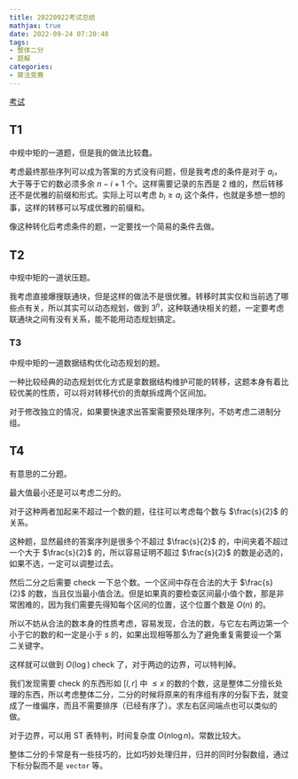 ```yaml
---
title: 20220922考试总结
mathjax: true
date: 2022-09-24 07:20:48
tags:
- 整体二分
- 题解
categories:
- 算法竞赛
---
```


[考试](https://local.cwoi.com.cn:8443/contest/C0124)

## T1

中规中矩的一道题，但是我的做法比较蠢。

考虑最终那些序列可以成为答案的方式没有问题，但是我考虑的条件是对于 $a_i$，大于等于它的数必须多余 $n-i+1$ 个。这样需要记录的东西是 $2$ 维的，然后转移还不是优雅的前缀和形式。实际上可以考虑 $b_i\ge a_i$ 这个条件，也就是多想一想的事，这样的转移可以写成优雅的前缀和。

像这种转化后考虑条件的题，一定要找一个简易的条件去做。

## T2

中规中矩的一道状压题。

我考虑直接爆搜联通块，但是这样的做法不是很优雅。转移时其实仅和当前选了哪些点有关，所以其实可以动态规划，做到 $3^n$，这种联通块相关的题，一定要考虑联通块之间有没有关系，能不能用动态规划搞定。

### T3

中规中矩的一道数据结构优化动态规划的题。

一种比较经典的动态规划优化方式是拿数据结构维护可能的转移，这题本身有着比较优美的性质，可以将对转移代价的贡献拆成两个区间加。

对于修改独立的情况，如果要快速求出答案需要预处理序列，不妨考虑二进制分组。

## T4

有意思的二分题。

最大值最小还是可以考虑二分的。

对于这种两者加起来不超过一个数的题，往往可以考虑每个数与 $\frac{s}{2}$ 的关系。

这种题，显然最终的答案序列是很多个不超过 $\frac{s}{2}$ 的，中间夹着不超过一个大于 $\frac{s}{2}$ 的，所以容易证明不超过 $\frac{s}{2}$ 的数是必选的，如果不选，一定可以调整过去。

然后二分之后需要 check 一下总个数。一个区间中存在合法的大于 $\frac{s}{2}$ 的数，当且仅当最小值合法。但是如果真的要检查区间最小值个数，那是非常困难的，因为我们需要先得知每个区间的位置，这个位置个数是 $O(n)$ 的。

所以不妨从合法的数本身的性质考虑，容易发现，合法的数，与它左右两边第一个小于它的数的和一定是小于 $s$ 的，如果出现相等那么为了避免重复需要设一个第二关键字。

这样就可以做到 $O(\log)$ check 了，对于两边的边界，可以特判掉。

我们发现需要 check 的东西形如 $[l,r]$ 中 $\le x$ 的数的个数，这是整体二分擅长处理的东西，所以考虑整体二分，二分的时候将原来的有序组有序的分裂下去，就变成了一维偏序，而且不需要排序（已经有序了）。求左右区间端点也可以类似的做。

对于边界，可以用 ST 表特判，时间复杂度 $O(n\log n)$。常数比较大。

整体二分的卡常是有一些技巧的，比如巧妙处理归并，归并的同时分裂数组，通过下标分裂而不是 `vector` 等。

